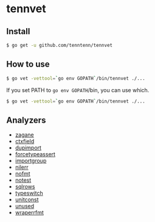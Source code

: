 # tennvet

## Install

```sh
$ go get -u github.com/tenntenn/tennvet
```

## How to use

```sh
$ go vet -vettool=`go env GOPATH`/bin/tennvet ./... 
```

If you set PATH to `go env GOPATH`/bin, you can use which.

```sh
$ go vet -vettool=`go env GOPATH`/bin/tennvet ./... 
```

## Analyzers

* [zagane](https://github.com/gcpug/zagane/zagane)
* [ctxfield](https://github.com/gostaticanalysis/ctxfield)
* [dupimport](https://github.com/gostaticanalysis/dupimport)
* [forcetypeassert](https://github.com/gostaticanalysis/forcetypeassert)
* [importgroup](https://github.com/gostaticanalysis/importgroup)
* [nilerr](https://github.com/gostaticanalysis/nilerr)
* [nofmt](https://github.com/gostaticanalysis/nofmt)
* [notest](https://github.com/gostaticanalysis/notest)
* [sqlrows](https://github.com/gostaticanalysis/sqlrows)
* [typeswitch](https://github.com/gostaticanalysis/typeswitch)
* [unitconst](https://github.com/gostaticanalysis/unitconst)
* [unused](https://github.com/gostaticanalysis/unused)
* [wraperrfmt](https://github.com/gostaticanalysis/wraperrfmt)
